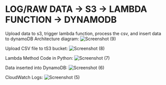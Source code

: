# LOG/RAW DATA -> S3 -> LAMBDA FUNCTION -> DYNAMODB
Upload data to s3, trigger lambda function, process the csv, and insert data to dynamoDB
Architecture diagram:
![Screenshot (9)](https://github.com/arnav-snowleo/aws_s3/assets/68443456/ef95c278-b50f-4989-982d-deceb2473a59)

Upload CSV file to tS3 bucket:
![Screenshot (8)](https://github.com/arnav-snowleo/aws_s3/assets/68443456/2e844507-6035-4e73-b578-3665a64556f3)

Lambda Method Code in Python:
![Screenshot (7)](https://github.com/arnav-snowleo/aws_s3/assets/68443456/f77c1195-4ffe-452f-b68a-6cc65abac3cd)

Data inserted into DynamoDB:
![Screenshot (6)](https://github.com/arnav-snowleo/aws_s3/assets/68443456/1d251012-1d37-4719-b226-5d0e601282df)

CloudWatch Logs:
![Screenshot (5)](https://github.com/arnav-snowleo/aws_s3/assets/68443456/250f9a12-9894-403a-9022-3b8ab3c957dc)

